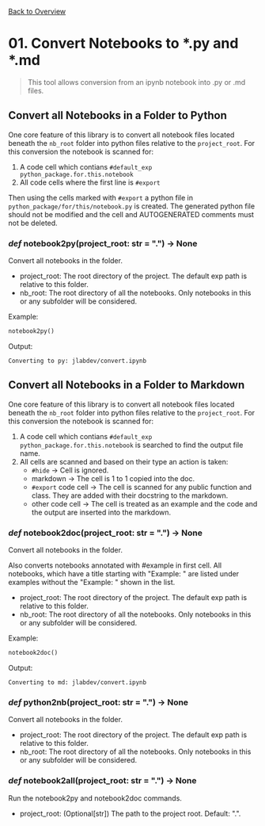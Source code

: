 [Back to Overview](../README.md)

# 01. Convert Notebooks to *.py and *.md

> This tool allows conversion from an ipynb notebook into .py or .md files.

## Convert all Notebooks in a Folder to Python

One core feature of this library is to convert all notebook files located beneath the `nb_root` folder into python files relative to the `project_root`.
For this conversion the notebook is scanned for:

1. A code cell which contians `#default_exp python_package.for.this.notebook`
2. All code cells where the first line is `#export`

Then using the cells marked with `#export` a python file in `python_package/for/this/notebook.py` is created.
The generated python file should not be modified and the cell and AUTOGENERATED comments must not be deleted.

### *def* **notebook2py**(project_root: str = ".") -> None

Convert all notebooks in the folder.

* project_root: The root directory of the project. The default exp path is relative to this folder.
* nb_root: The root directory of all the notebooks. Only notebooks in this or any subfolder will be considered.


Example:
```python
notebook2py()
```
Output:
```
Converting to py: jlabdev/convert.ipynb

```

## Convert all Notebooks in a Folder to Markdown

One core feature of this library is to convert all notebook files located beneath the `nb_root` folder into python files relative to the `project_root`.
For this conversion the notebook is scanned for:

1. A code cell which contians `#default_exp python_package.for.this.notebook` is searched to find the output file name.
2. All cells are scanned and based on their type an action is taken:
    * `#hide` -> Cell is ignored.
    * markdown -> The cell is 1 to 1 copied into the doc.
    * `#export` code cell -> The cell is scanned for any public function and class. They are added with their docstring to the markdown.
    * other code cell -> The cell is treated as an example and the code and the output are inserted into the markdown.


### *def* **notebook2doc**(project_root: str = ".") -> None

Convert all notebooks in the folder.

Also converts notebooks annotated with #example in first cell.
All notebooks, which have a title starting with "Example: " are listed under examples without the "Example: " shown in the list.

* project_root: The root directory of the project. The default exp path is relative to this folder.
* nb_root: The root directory of all the notebooks. Only notebooks in this or any subfolder will be considered.


Example:
```python
notebook2doc()
```
Output:
```
Converting to md: jlabdev/convert.ipynb

```

### *def* **python2nb**(project_root: str = ".") -> None

Convert all notebooks in the folder.

* project_root: The root directory of the project. The default exp path is relative to this folder.
* nb_root: The root directory of all the notebooks. Only notebooks in this or any subfolder will be considered.


### *def* **notebook2all**(project_root: str = ".") -> None

Run the notebook2py and notebook2doc commands.

* project_root: (Optional[str]) The path to the project root. Default: ".".


